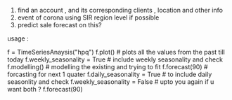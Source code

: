 1) find an account , and its corresponding clients , location and other info
2) event of corona using SIR region level if possible 
3) predict sale forecast on this?


usage :


f = TimeSeriesAnaysis("hpq")
f.plot()  # plots all the values from the past till today
f.weekly_seasonality = True  # include weekly seasonality and check
f.modelling()  # modelling the existing and trying to fit
f.forecast(90)  # forcasting for next 1 quater
f.daily_seasonality = True  # to include daily seasonlity and check
f.weekly_seasonality = False  # upto you again if u want both ?
f.forecast(90)